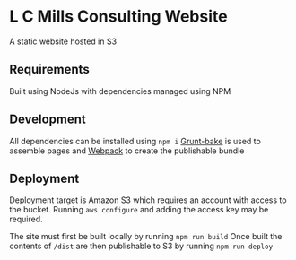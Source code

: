 # L C Mills Consulting Website
A static website hosted in S3

## Requirements
Built using NodeJs with dependencies managed using NPM

## Development
All dependencies can be installed using ```npm i```
[Grunt-bake](https://www.npmjs.com/package/grunt-bake) is used to assemble pages and [Webpack](https://webpack.js.org/) to create the publishable bundle

## Deployment
Deployment target is Amazon S3 which requires an account with access to the bucket. Running ```aws configure``` and adding the access key may be required.

The site must first be built locally by running ```npm run build```
Once built the contents of ```/dist``` are then publishable to S3 by running ```npm run deploy```
